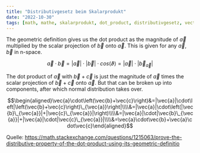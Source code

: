 ```yaml
---
title: "Distributivgesetz beim Skalarprodukt"
date: "2022-10-30"
tags: [math, mathe, skalarprodukt, dot_product, distributivgesetz, vector, vektor, lineare_algebra, analytische_geometrie, projektion, projection]
---
```

The geometric definition gives us the dot product as the magnitude of $\vec{a}$ multiplied by the scalar projection of $\vec{b}$ onto $\vec{a}$. This is given for any $\vec{a}$, $\vec{b}$ in n-space.

$$\vec{a}\cdot\vec{b}=|\vec{a}|\cdot|\vec{b}|\cdot cos(\vartheta)=|\vec{a}|\cdot|\vec{b}_{\vec{a}}|$$

The dot product of $\vec{a}$ with $\vec{b}+\vec{c}$ is just the magnitude of $\vec{a}$ times the scalar projection of $\vec{b}+\vec{c}$ onto $\vec{a}$. But that can be broken up into components, after which normal distribution takes over.

$$\begin{aligned}\vec{a}\cdot\left(\vec{b}+\vec{c}\right)&=|\vec{a}|\cdot\left|\left(\vec{b}+\vec{c}\right)\_{\vec{a}}\right|\\\\&=|\vec{a}|\cdot\left(|\vec{b}\_{\vec{a}}|+|\vec{c}\_{\vec{a}}|\right)\\\\&=|\vec{a}|\cdot|\vec{b}\_{\vec{a}}|+|\vec{a}|\cdot|\vec{c}\_{\vec{a}}|\\\\&=\vec{a}\cdot\vec{b}+\vec{a}\cdot\vec{c}\end{aligned}$$

Quelle: https://math.stackexchange.com/questions/1215063/prove-the-distributive-property-of-the-dot-product-using-its-geometric-definitio
 